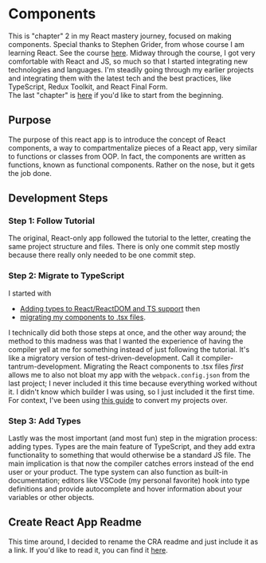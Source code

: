 # Components

This is "chapter" 2 in my React mastery journey, focused on making components. Special thanks to Stephen Grider, from whose course I am learning React. See the course [here](https://www.udemy.com/share/101WcY3@ttelH1nM2n_aFyFKZUHlU9nbDts4nsfYHfm9mfvdWbsVMgOYOsy_Us16hVIUpcn1/). Midway through the course, I got very comfortable with React and JS, so much so that I started integrating new technologies and languages. I'm steadily going through my earlier projects and integrating them with the latest tech and the best practices, like TypeScript, Redux Toolkit, and React Final Form.  
The last "chapter" is [here](https://github.com/ben-laird/my-first-react-app/) if you'd like to start from the beginning.

## Purpose

The purpose of this react app is to introduce the concept of React components, a way to compartmentalize pieces of a React app, very similar to functions or classes from OOP. In fact, the components are written as functions, known as functional components. Rather on the nose, but it gets the job done.

## Development Steps

### Step 1: Follow Tutorial

The original, React-only app followed the tutorial to the letter, creating the same project structure and files. There is only one commit step mostly because there really only needed to be one commit step.

### Step 2: Migrate to TypeScript

I started with

- [Adding types to React/ReactDOM and TS support](https://github.com/ben-laird/react-mastery-components/commit/538ca44a2537a04fbdd66acbdaeddca52defd2d1) then
- [migrating my components to .tsx files](https://github.com/ben-laird/react-mastery-components/commit/75fa487e1a8ba546403ec45a1376b3863b50abb5).

I technically did both those steps at once, and the other way around; the method to this madness was that I wanted the experience of having the compiler yell at me for something instead of just following the tutorial. It's like a migratory version of test-driven-development. Call it compiler-tantrum-development. Migrating the React components to .tsx files *first* allows me to also not bloat my app with the `webpack.config.json` from the last project; I never included it this time because everything worked without it. I didn't know which builder I was using, so I just included it the first time. For context, I've been using [this guide](https://github.com/Microsoft/TypeScript-React-Conversion-Guide#typescript-react-conversion-guide) to convert my projects over.

### Step 3: Add Types

Lastly was the most important (and most fun) step in the migration process: adding types. Types are the main feature of TypeScript, and they add extra functionality to something that would otherwise be a standard JS file. The main implication is that now the compiler catches errors instead of the end user or your product. The type system can also function as built-in documentation; editors like VSCode (my personal favorite) hook into type definitions and provide autocomplete and hover information about your variables or other objects.

## Create React App Readme

This time around, I decided to rename the CRA readme and just include it as a link. If you'd like to read it, you can find it [here](CRA-README.md).

